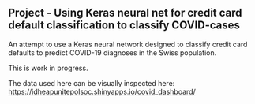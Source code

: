 ## Project - Using Keras neural net for credit card default classification to classify COVID-cases

An attempt to use a Keras neural network designed to classify credit card defaults to predict COVID-19 diagnoses in the Swiss population.

This is work in progress.

The data used here can be visually inspected here: https://idheapunitepolsoc.shinyapps.io/covid_dashboard/
